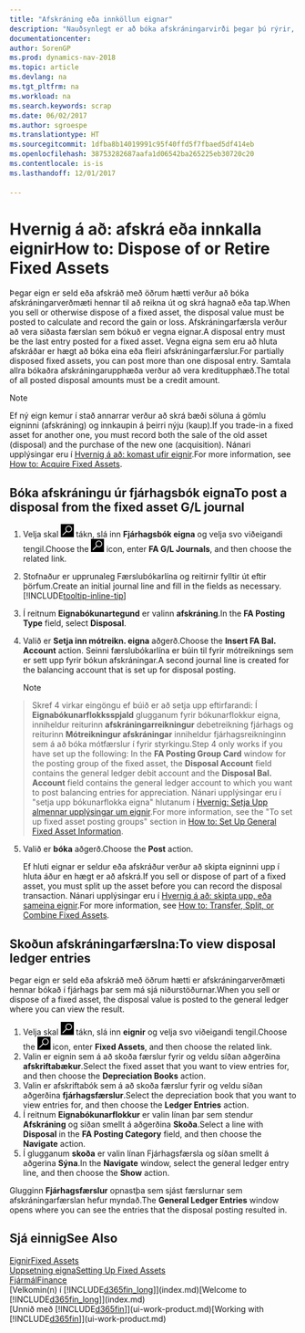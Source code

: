 ```yaml
---
title: "Afskráning eða innköllun eignar"
description: "Nauðsynlegt er að bóka afskráningarvirði þegar þú rýrir, selur eða innkallar eignir."
documentationcenter: 
author: SorenGP
ms.prod: dynamics-nav-2018
ms.topic: article
ms.devlang: na
ms.tgt_pltfrm: na
ms.workload: na
ms.search.keywords: scrap
ms.date: 06/02/2017
ms.author: sgroespe
ms.translationtype: HT
ms.sourcegitcommit: 1dfba8b14019991c95f40ffd5f7fbaed5df414eb
ms.openlocfilehash: 38753282687aafa1d06542ba265225eb30720c20
ms.contentlocale: is-is
ms.lasthandoff: 12/01/2017

---
```

# <a name="how-to-dispose-of-or-retire-fixed-assets"></a><span data-ttu-id="9420b-103">Hvernig á að: afskrá eða innkalla eignir</span><span class="sxs-lookup"><span data-stu-id="9420b-103">How to: Dispose of or Retire Fixed Assets</span></span>
<span data-ttu-id="9420b-104">Þegar eign er seld eða afskráð með öðrum hætti verður að bóka afskráningarverðmæti hennar til að reikna út og skrá hagnað eða tap.</span><span class="sxs-lookup"><span data-stu-id="9420b-104">When you sell or otherwise dispose of a fixed asset, the disposal value must be posted to calculate and record the gain or loss.</span></span> <span data-ttu-id="9420b-105">Afskráningarfærsla verður að vera síðasta færslan sem bókuð er vegna eignar.</span><span class="sxs-lookup"><span data-stu-id="9420b-105">A disposal entry must be the last entry posted for a fixed asset.</span></span> <span data-ttu-id="9420b-106">Vegna eigna sem eru að hluta afskráðar er hægt að bóka eina eða fleiri afskráningarfærslur.</span><span class="sxs-lookup"><span data-stu-id="9420b-106">For partially disposed fixed assets, you can post more than one disposal entry.</span></span> <span data-ttu-id="9420b-107">Samtala allra bókaðra afskráningarupphæða verður að vera kreditupphæð.</span><span class="sxs-lookup"><span data-stu-id="9420b-107">The total of all posted disposal amounts must be a credit amount.</span></span>  

> [!NOTE]  
>   <span data-ttu-id="9420b-108">Ef ný eign kemur í stað annarrar verður að skrá bæði söluna á gömlu eigninni (afskráning) og innkaupin á þeirri nýju (kaup).</span><span class="sxs-lookup"><span data-stu-id="9420b-108">If you trade-in a fixed asset for another one, you must record both the sale of the old asset (disposal) and the purchase of the new one (acquisition).</span></span> <span data-ttu-id="9420b-109">Nánari upplýsingar eru í [Hvernig á að: komast ufir eignir](fa-how-acquire.md).</span><span class="sxs-lookup"><span data-stu-id="9420b-109">For more information, see [How to: Acquire Fixed Assets](fa-how-acquire.md).</span></span>  

## <a name="to-post-a-disposal-from-the-fixed-asset-gl-journal"></a><span data-ttu-id="9420b-110">Bóka afskráningu úr fjárhagsbók eigna</span><span class="sxs-lookup"><span data-stu-id="9420b-110">To post a disposal from the fixed asset G/L journal</span></span>
1. <span data-ttu-id="9420b-111">Velja skal ![Leit að síðu eða skýrslu](media/ui-search/search_small.png "Leit að síðu eða skýrslu táknið") tákn, slá inn **Fjárhagsbók eigna** og velja svo viðeigandi tengil.</span><span class="sxs-lookup"><span data-stu-id="9420b-111">Choose the ![Search for Page or Report](media/ui-search/search_small.png "Search for Page or Report icon") icon, enter **FA G/L Journals**, and then choose the related link.</span></span>  
2. <span data-ttu-id="9420b-112">Stofnaður er upprunaleg Færslubókarlína og reitirnir fylltir út eftir þörfum.</span><span class="sxs-lookup"><span data-stu-id="9420b-112">Create an initial journal line and fill in the fields as necessary.</span></span> [!INCLUDE[tooltip-inline-tip](includes/tooltip-inline-tip_md.md)]  
3. <span data-ttu-id="9420b-113">Í reitnum **Eignabókunartegund** er valinn **afskráning**.</span><span class="sxs-lookup"><span data-stu-id="9420b-113">In the **FA Posting Type** field, select **Disposal**.</span></span>  
4. <span data-ttu-id="9420b-114">Valið er **Setja inn mótreikn. eigna** aðgerð.</span><span class="sxs-lookup"><span data-stu-id="9420b-114">Choose the **Insert FA Bal. Account** action.</span></span> <span data-ttu-id="9420b-115">Seinni færslubókarlína er búin til fyrir mótreiknings sem er sett upp fyrir bókun afskráningar.</span><span class="sxs-lookup"><span data-stu-id="9420b-115">A second journal line is created for the balancing account that is set up for disposal posting.</span></span>  

    > [!NOTE]  
>   <span data-ttu-id="9420b-116">Skref 4 virkar eingöngu ef búið er að setja upp eftirfarandi: Í **Eignabókunarflokksspjald** glugganum fyrir bókunarflokkur eigna, inniheldur reiturinn **afskráningarreikningur** debetreikning fjárhags og reiturinn **Mótreikningur afskráningar** inniheldur fjárhagsreikninginn sem á að bóka mótfærslur í fyrir styrkingu.</span><span class="sxs-lookup"><span data-stu-id="9420b-116">Step 4 only works if you have set up the following: In the **FA Posting Group Card** window for the posting group of the fixed asset, the **Disposal Account** field contains the general ledger debit account and the **Disposal Bal. Account** field contains the general ledger account to which you want to post balancing entries for appreciation.</span></span> <span data-ttu-id="9420b-117">Nánari upplýsingar eru í "setja upp bókunarflokka eigna" hlutanum í [Hvernig: Setja Upp almennar upplýsingar um eignir](fa-how-setup-general.md).</span><span class="sxs-lookup"><span data-stu-id="9420b-117">For more information, see the "To set up fixed asset posting groups" section in [How to: Set Up General Fixed Asset Information](fa-how-setup-general.md).</span></span>  
5. <span data-ttu-id="9420b-118">Valið er **bóka** aðgerð.</span><span class="sxs-lookup"><span data-stu-id="9420b-118">Choose the **Post** action.</span></span>  

    <span data-ttu-id="9420b-119">Ef hluti eignar er seldur eða afskráður verður að skipta eigninni upp í hluta áður en hægt er að afskrá.</span><span class="sxs-lookup"><span data-stu-id="9420b-119">If you sell or dispose of part of a fixed asset, you must split up the asset before you can record the disposal transaction.</span></span> <span data-ttu-id="9420b-120">Nánari upplýsingar eru í [Hvernig á að: skipta upp, eða sameina eignir](fa-how-trans-split-combine.md).</span><span class="sxs-lookup"><span data-stu-id="9420b-120">For more information, see [How to: Transfer, Split, or Combine Fixed Assets](fa-how-trans-split-combine.md).</span></span>  

## <a name="to-view-disposal-ledger-entries"></a><span data-ttu-id="9420b-121">Skoðun afskráningarfærslna:</span><span class="sxs-lookup"><span data-stu-id="9420b-121">To view disposal ledger entries</span></span>
<span data-ttu-id="9420b-122">Þegar eign er seld eða afskráð með öðrum hætti er afskráningarverðmæti hennar bókað í fjárhags þar sem má sjá niðurstöðurnar.</span><span class="sxs-lookup"><span data-stu-id="9420b-122">When you sell or dispose of a fixed asset, the disposal value is posted to the general ledger where you can view the result.</span></span>  

1. <span data-ttu-id="9420b-123">Velja skal ![Leit að síðu eða skýrslu](media/ui-search/search_small.png "Leit að síðu eða skýrslu táknið") tákn, slá inn **eignir** og velja svo viðeigandi tengil.</span><span class="sxs-lookup"><span data-stu-id="9420b-123">Choose the ![Search for Page or Report](media/ui-search/search_small.png "Search for Page or Report icon") icon, enter **Fixed Assets**, and then choose the related link.</span></span>  
2. <span data-ttu-id="9420b-124">Valin er eignin sem á að skoða færslur fyrir og veldu síðan aðgerðina **afskriftabækur**.</span><span class="sxs-lookup"><span data-stu-id="9420b-124">Select the fixed asset that you want to view entries for, and then choose the **Depreciation Books** action.</span></span>  
3. <span data-ttu-id="9420b-125">Valin er afskriftabók sem á að skoða færslur fyrir og veldu síðan aðgerðina **fjárhagsfærslur**.</span><span class="sxs-lookup"><span data-stu-id="9420b-125">Select the depreciation book that you want to view entries for, and then choose the **Ledger Entries** action.</span></span>  
4. <span data-ttu-id="9420b-126">Í reitnum **Eignabókunarflokkur** er valin línan þar sem stendur **Afskráning** og síðan smellt á aðgerðina **Skoða**.</span><span class="sxs-lookup"><span data-stu-id="9420b-126">Select a line with **Disposal** in the **FA Posting Category** field, and then choose the **Navigate** action.</span></span>  
5. <span data-ttu-id="9420b-127">Í glugganum **skoða** er valin línan Fjárhagsfærsla og síðan smellt á aðgerina **Sýna**.</span><span class="sxs-lookup"><span data-stu-id="9420b-127">In the **Navigate** window, select the general ledger entry line, and then choose the **Show** action.</span></span>  

<span data-ttu-id="9420b-128">Glugginn **Fjárhagsfærslur** opnastþa sem sjást færslurnar sem afskráningarfærslan hefur myndað.</span><span class="sxs-lookup"><span data-stu-id="9420b-128">The **General Ledger Entries** window opens where you can see the entries that the disposal posting resulted in.</span></span>  

## <a name="see-also"></a><span data-ttu-id="9420b-129">Sjá einnig</span><span class="sxs-lookup"><span data-stu-id="9420b-129">See Also</span></span>
[<span data-ttu-id="9420b-130">Eignir</span><span class="sxs-lookup"><span data-stu-id="9420b-130">Fixed Assets</span></span>](fa-manage.md)  
[<span data-ttu-id="9420b-131">Uppsetning eigna</span><span class="sxs-lookup"><span data-stu-id="9420b-131">Setting Up Fixed Assets</span></span>](fa-setup.md)  
[<span data-ttu-id="9420b-132">Fjármál</span><span class="sxs-lookup"><span data-stu-id="9420b-132">Finance</span></span>](finance.md)  
<span data-ttu-id="9420b-133">[Velkomin(n) í [!INCLUDE[d365fin_long](includes/d365fin_long_md.md)]](index.md)</span><span class="sxs-lookup"><span data-stu-id="9420b-133">[Welcome to [!INCLUDE[d365fin_long](includes/d365fin_long_md.md)]](index.md)</span></span>  
<span data-ttu-id="9420b-134">[Unnið með [!INCLUDE[d365fin](includes/d365fin_md.md)]](ui-work-product.md)</span><span class="sxs-lookup"><span data-stu-id="9420b-134">[Working with [!INCLUDE[d365fin](includes/d365fin_md.md)]](ui-work-product.md)</span></span>

